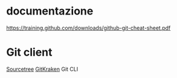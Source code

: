 # documentazione
https://training.github.com/downloads/github-git-cheat-sheet.pdf

# Git client

[Sourcetree](https://www.sourcetreeapp.com/)
[GitKraken](https://www.gitkraken.com/)
Git CLI
